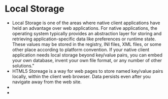 # Local Storage
- Local Storage is one of the areas where native client applications have held an advantage over web applications. For native applications, the operating system typically provides an abstraction layer for storing and retrieving application-specific data like preferences or runtime state. These values may be stored in the registry, INI files, XML files, or some other place according to platform convention. If your native client application needs local storage beyond key/value pairs, you can embed your own database, invent your own file format, or any number of other solutions." 
- HTML5 Storeage is a way for web pages to store named key/value pairs locally, within the client web browser. Data persists even after you navigate away from the web site.
- 
- 
